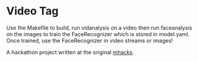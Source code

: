 Video Tag
========
Use the Makefile to build, run vidanalysis on a video then run faceanalysis on the images to train the FaceRecognizer which is stored in model.yaml. Once trained, use the FaceRecognizer in video streams or images!

A hackathon project written at the original [mhacks](http://mhacks.org/).
